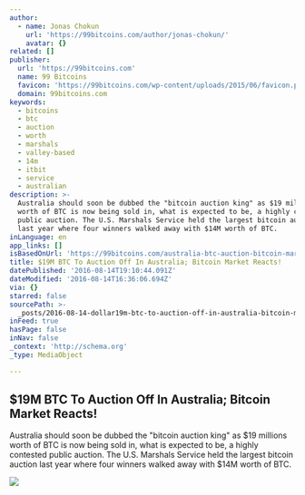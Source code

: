 ```yaml
---
author:
  - name: Jonas Chokun
    url: 'https://99bitcoins.com/author/jonas-chokun/'
    avatar: {}
related: []
publisher:
  url: 'https://99bitcoins.com'
  name: 99 Bitcoins
  favicon: 'https://99bitcoins.com/wp-content/uploads/2015/06/favicon.png'
  domain: 99bitcoins.com
keywords:
  - bitcoins
  - btc
  - auction
  - worth
  - marshals
  - valley-based
  - 14m
  - itbit
  - service
  - australian
description: >-
  Australia should soon be dubbed the "bitcoin auction king" as $19 millions
  worth of BTC is now being sold in, what is expected to be, a highly contested
  public auction. The U.S. Marshals Service held the largest bitcoin auction
  last year where four winners walked away with $14M worth of BTC.
inLanguage: en
app_links: []
isBasedOnUrl: 'https://99bitcoins.com/australia-btc-auction-bitcoin-market/'
title: $19M BTC To Auction Off In Australia; Bitcoin Market Reacts!
datePublished: '2016-08-14T19:10:44.091Z'
dateModified: '2016-08-14T16:36:06.694Z'
via: {}
starred: false
sourcePath: >-
  _posts/2016-08-14-dollar19m-btc-to-auction-off-in-australia-bitcoin-market-reacts.md
inFeed: true
hasPage: false
inNav: false
_context: 'http://schema.org'
_type: MediaObject

---
```

<article style=""><h1>$19M BTC To Auction Off In Australia; Bitcoin Market Reacts!</h1><p>Australia should soon be dubbed the "bitcoin auction king" as $19 millions worth of BTC is now being sold in, what is expected to be, a highly contested public auction. The U.S. Marshals Service held the largest bitcoin auction last year where four winners walked away with $14M worth of BTC.</p><img src="https://99bitcoins.com/wp-content/uploads/2015/09/shutterstock_310309553-1.jpg" /></article>